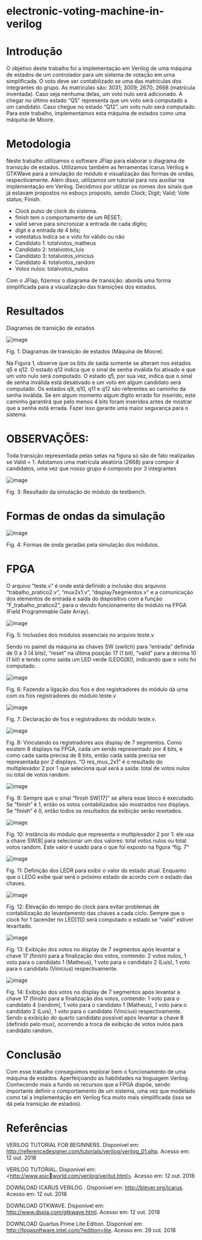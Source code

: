 # electronic-voting-machine-in-verilog

# Introdução
O objetivo deste trabalho foi a implementação em Verilog de uma máquina de estados de um controlador para um sistema de votação em urna simplificada. O voto deve ser contabilizado se uma das matrículas dos integrantes do grupo. As matrículas são: 3031; 3009; 2670; 2668 (matrícula inventada). Caso seja nenhuma delas, um voto nulo será adicionado. A chegar no último estado “Q5” representa que um voto será computado a um  candidato. Caso chegue no estado “Q12”, um voto nulo será computado. Para este trabalho, implementamos esta máquina de estados como uma máquina de Moore.

# Metodologia
Neste trabalho utilizamos o software JFlap para elaborar o diagrama de transição de estados. Utilizamos também as ferramentas Icarus Verilog e GTKWave para a simulação do módulo e visualização das formas de ondas, respectivamente. Além disso, utilizamos um tutorial para nos auxiliar na implementação em Verilog. Decidimos por utilizar os nomes dos sinais que já estavam propostos no esboço  proposto, sendo Clock; Digit; Valid; Vote status; Finish. 

* Clock pulso de clock do sistema. 
* finish tem o comportamento de um RESET; 
* valid serve para sincronizar a entrada de cada dígito; 
* digit é a entrada de 4 bits; 
* votestatus indica se o voto foi válido ou não
* Candidato 1: totalvotos_matheus
* Candidato 2: totalvotos_luis
* Candidato 3: totalvotos_vinicius
* Candidato 4: totalvotos_random
* Votos nulos: totalvotos_nulos

Com o JFlap, fizemos o diagrama de transição: aborda uma forma simplificada para a visualização das transições dos estados.

# Resultados
Diagramas de transição de estados

![image](https://github.com/mtsfreitas/electronic-voting-machine-in-verilog/assets/21324690/2d47162a-50db-4f54-b5e6-86484073ba14)

Fig. 1: Diagramas de transição de estados (Máquina de Moore).

Na Figura 1, observe que os bits de saída somente se alteram nos estados q5 e q12. O estado q12 indica que o sinal de senha inválida foi ativado e que um voto nulo será computado. O estado q5, por sua vez, indica que o sinal de senha inválida está desativado e um voto em algum candidato será computado. Os estados q9, q10, q11 e q12 são referentes ao caminho da senha inválida. Se em algum momento algum dígito errado for inserido, este caminho garantirá que pelo menos 4 bits foram inseridos antes de mostrar que a senha está errada. Fazer isso garante uma maior segurança para o sistema.

# OBSERVAÇÕES:
Toda transição representada pelas setas na figura só são de fato realizadas se 
Valid = 1. Adotamos uma matrícula aleatória (2668) para compor 4 candidatos, uma vez que nosso grupo é composto por 3 integrantes


![image](https://github.com/mtsfreitas/electronic-voting-machine-in-verilog/assets/21324690/5d9aa045-912d-4e19-ad43-069fd74480c7)

Fig. 3: Resultado da simulação do módulo de testbench.

# Formas de ondas da simulação

![image](https://github.com/mtsfreitas/electronic-voting-machine-in-verilog/assets/21324690/f79d83bd-4612-4aba-8290-1e5e2263431f)

Fig. 4: Formas de onda geradas pela simulação dos módulos.

# FPGA

O arquivo “teste.v” é onde está definido a inclusão dos arquivos “trabalho_pratico2.v”, “mux2x1.v”, “display7segmentos.v” e a comunicação dos  elementos de entrada e saída do dispositivo com a função “F_trabalho_pratico2”,  para o devido funcionamento do módulo na FPGA (Field Programmable Gate Array).

![image](https://github.com/mtsfreitas/electronic-voting-machine-in-verilog/assets/21324690/54894b18-8935-4c8e-b2ae-cb107f3c5389)

Fig. 5: Inclusões dos módulos essenciais no arquivo teste.v

Sendo no painel da máquina as chaves SW (switch) para “entrada” definida de 0 a 3 (4 bits), “reset” na última posição 17 (1 bit), “valid” para a décima  10 (1 bit) e tendo como saída um LED verde (LEDG[8]), indicando que o voto foi computado.

![image](https://github.com/mtsfreitas/electronic-voting-machine-in-verilog/assets/21324690/8d5f9407-26fe-45a2-b1d0-ae76a94946b2)

Fig. 6: Fazendo a ligação dos fios e dos registradores do módulo da urna com os fios registradores do módulo teste.v

![image](https://github.com/mtsfreitas/electronic-voting-machine-in-verilog/assets/21324690/a4ff2c3a-4778-42fb-a6a0-184acf261c70)

Fig. 7: Declaração de fios e registradores do módulo teste.v.

![image](https://github.com/mtsfreitas/electronic-voting-machine-in-verilog/assets/21324690/892c4d11-9add-4764-abec-f844d4e2006f)

Fig. 8: Vinculando os registradores aos display de 7 segmentos. Como existem 8 displays na FPGA, cada um sendo representado por 4 bits, e como cada saída precisa de 8 bits, então cada saída precisa ser representada por 2 displays. “O res_mux_2x1” é o resultado do multiplexador 2 por 1 que seleciona qual será a saída: total de votos nulos ou total de votos random.

![image](https://github.com/mtsfreitas/electronic-voting-machine-in-verilog/assets/21324690/00211453-444b-4d15-87b3-d6caad6942cc)

Fig. 9: Sempre que o sinal “finish SW[17]” se altera esse bloco é executado. Se “finish” é 1, então os votos contabilizados são mostrados nos displays. Se “finish” é 0, então todos os resultados da exibição serão resetados.

![image](https://github.com/mtsfreitas/electronic-voting-machine-in-verilog/assets/21324690/de5fbd41-519e-4251-b0f7-2d9ec9873aee)

Fig. 10: Instância do módulo que representa o multiplexador 2 por 1: ele usa a chave SW[8] para selecionar um dos valores: total votos nulos ou total votos random. Este valor é usado para o que foi exposto na figura “fig. 7”

![image](https://github.com/mtsfreitas/electronic-voting-machine-in-verilog/assets/21324690/6bfdbeac-ad64-4d9c-9b55-9083d33a931d)

Fig. 11: Definição dos LEDR para exibir o valor do estado atual. Enquanto que o LEDG exibe qual será o próximo estado de acordo com o estado das chaves.

![image](https://github.com/mtsfreitas/electronic-voting-machine-in-verilog/assets/21324690/36a681b9-771d-4678-86f2-118aa93fd5b5)

Fig. 12: Elevação do tempo do clock para evitar problemas de contabilização do levantamento das chaves a cada ciclo. Sempre que o clock for 1 (acender no LED[11]) será computado o estado se “valid” estiver levantado.

![image](https://github.com/mtsfreitas/electronic-voting-machine-in-verilog/assets/21324690/ce73746b-b286-4ffd-9744-7b2d5acd73be)

Fig. 13: Exibição dos votos no display de 7 segmentos após levantar a chave 17 (finish) para a finalização dos votos, contendo: 2 votos nulos, 1 voto para o candidato 1 (Matheus), 1 voto para o candidato 2 (Luís), 1 voto para o candidato (Vinicius) respectivamente.

![image](https://github.com/mtsfreitas/electronic-voting-machine-in-verilog/assets/21324690/f0df4dda-e9f4-43c7-b4d9-451857e84d63)

Fig. 14: Exibição dos votos no display de 7 segmentos após levantar a chave 17 (finish) para a finalização dos votos, contendo: 1 voto para o candidato 4 (random), 1 voto para o candidato 1 (Matheus), 1 voto para o candidato 2 (Luís), 1 voto para o candidato (Vinicius) respectivamente. Sendo a exibição do quarto candidato possível após levantar a chave 8 (definido pelo mux), ocorrendo a troca de exibição de votos nulos para candidato random.

# Conclusão

Com esse trabalho conseguimos explorar bem o funcionamento de uma máquina de estados. Aperfeiçoando as habilidades na linguagem Verilog. Conhecendo mais a fundo os recursos que a FPGA dispõe, sendo importante definir o comportamento de um sistema, uma vez que modelado como tal a implementação em Verilog fica muito mais simplificada (isso se dá pela transição de estados).

# Referências

VERILOG TUTORIAL FOR BEGINNERS. Disponível em: 
<http://referencedesigner.com/tutorials/verilog/verilog_01.php>. Acesso em: 12 
out. 2018

VERILOG TUTORIAL. Disponível em: <http://www.asicworld.com/verilog/veritut.html>. Acesso em: 12 out. 2018

DOWNLOAD ICARUS VERILOG . Disponível em: <http://bleyer.org/icarus>. 
Acesso em: 12 out. 2018

DOWNLOAD GTKWAVE. Disponível em: 
<http://www.dspia.com/gtkwave.html>. Acesso em: 12 out. 2018

DOWNLOAD Quartus Prime Lite Edition. Disponível em:
<http://fpgasoftware.intel.com/?edition=lite>. Acesso em: 29 out. 2018
